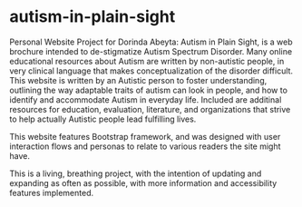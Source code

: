 # autism-in-plain-sight
Personal Website Project for Dorinda Abeyta: Autism in Plain Sight, is a web brochure intended to de-stigmatize Autism Spectrum Disorder. Many online educational resources about Autism are written by non-autistic people, in very clinical language that makes conceptualization of the disorder difficult. This website is written by an Autistic person to foster understanding, outlining the way adaptable traits of autism can look in people, and how to identify and accommodate Autism in everyday life. Included are additinal resources for education, evaluation, literature, and organizations that strive to help actually Autistic people lead fulfilling lives.

This website features Bootstrap framework, and was designed with user interaction flows and personas to relate to various readers the site might have.

This is a living, breathing project, with the intention of updating and expanding as often as possible, with more information and accessibility features implemented. 
